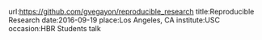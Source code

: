 url:https://github.com/gvegayon/reproducible_research
title:Reproducible Research
date:2016-09-19
place:Los Angeles, CA
institute:USC
occasion:HBR Students talk
